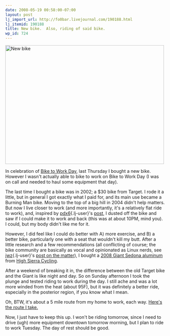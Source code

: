 ```yaml
---
date: 2008-05-19 00:58:00-07:00
layout: post
lj_import_url: http://fo0bar.livejournal.com/190188.html
lj_itemid: 190188
title: New bike.  Also, riding of said bike.
wp_id: 724
---
```

[<img src="http://farm3.static.flickr.com/2305/2504212189_b30522287a.jpg" width="500" height="375" alt="New bike" />](http://www.flickr.com/photos/fo0bar/2504212189/ "New bike by fo0bar, on Flickr")
  
In celebration of [Bike to Work Day](http://www.sfbike.org/?btwd), last Thursday I bought a new bike. However I wasn't actually able to bike to work on Bike to Work Day (I was on call and needed to haul some equipment that day).

The last time I bought a bike was in 2002; a $30 bike from Target. I rode it a little, but in general I got exactly what I paid for, and its main use became a Burning Man bike. Moving to the top of a big hill in 2004 didn't help matters. But now I live closer to work (and more importantly, it's a relatively flat ride to work), and, inspired by [pdx6](http://www.livejournal.com/users/pdx6){.lj-user}'s [post](http://pdx6.livejournal.com/400457.html), I dusted off the bike and saw if I could make it to work and back (this was at about 10PM, mind you). I could, but my body didn't like me for it.

However, I did feel like I could do better with A) more exercise, and B) a better bike, particularly one with a seat that wouldn't kill my butt. After a little research and a few recommendations (all conflicting of course; the bike community are basically as vocal and opinionated as Linux nerds, see [jwz](http://www.livejournal.com/users/jwz){.lj-user}'s [post on the matter](http://jwz.livejournal.com/883988.html)), I bought a [2008 Giant Sedona aluminum](http://www.giant-bicycles.com/en-us/bikes/lifestyle/1277/29341/ma) from [High Sierra Cycling](http://highsierracycling.com/).

After a weekend of breaking it in, the difference between the old Target bike and the Giant is like night and day. So on Sunday afternoon I took the plunge and tested riding to work during the day. I still ache and was a lot more winded from the heat (about 95F), but it was definitely a better ride, especially in the posterior region, if you know what I mean.

Oh, BTW, it's about a 5 mile route from my home to work, each way. [Here's the route I take.](http://maps.google.com/maps?f=d&hl=en&geocode=10112085948171656454,39.473534,-119.799550%3B5787440814011725251,39.467320,-119.781467%3B2710272381553396005,39.459177,-119.775419%3B13726873054563493171,39.441890,-119.762150&saddr=4959+Talbot+Ln,+Reno,+NV+89509&daddr=Sierra+Rose+Dr+%4039.473534,+-119.799550+to:39.466746,-119.7896+to:Campus+Way+%4039.467320,+-119.781467+to:Colbert+Dr+%4039.459177,+-119.775419+to:Gateway+Dr+%4039.441890,+-119.762150+to:10315+Professional+Cir,+Reno,+NV+89521&mra=dpe&mrcr=0&mrsp=2&sz=14&via=1,2,3,4,5&sll=39.473173,-119.79003&sspn=0.027032,0.058365&ie=UTF8&ll=39.456342,-119.772263&spn=0.054077,0.11673&t=p&z=13)

Now, I just have to keep this up. I won't be riding tomorrow, since I need to drive (ugh) more equipment downtown tomorrow morning, but I plan to ride to work Tuesday. The day of rest should be good.
